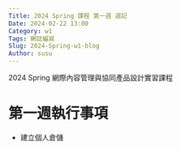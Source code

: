 ```yaml
---
Title: 2024 Spring 課程 第一週 週記
Date: 2024-02-22 13:00
Category: w1
Tags: 網誌編寫
Slug: 2024-Spring-w1-blog
Author: susu
---
```


2024 Spring 網際內容管理與協同產品設計實習課程

<!-- PELICAN_END_SUMMARY -->

# 第一週執行事項
- 建立個人倉儲
